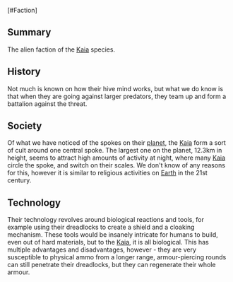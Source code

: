 [#Faction]

## Summary

The alien faction of the [Kaia](../Species/Fauna/Kaia.md) species.

## History

Not much is known on how their hive mind works, but what we do know is that when they are going against larger predators, they team up and form a battalion against the threat.

## Society

Of what we have noticed of the spokes on their [planet](../Planets/6AB9HJG.md), the [Kaia](../Species/Fauna/Kaia.md) form a sort of cult around one central spoke. The largest one on the planet, 12.3km in height, seems to attract high amounts of activity at night, where many [Kaia](../Species/Fauna/Kaia.md) circle the spoke, and switch on their scales. We don't know of any reasons for this, however it is similar to religious activities on [Earth](../Planets/Earth.md) in the 21st century.

## Technology

Their technology revolves around biological reactions and tools, for example using their dreadlocks to create a shield and a cloaking mechanism. These tools would be insanely intricate for humans to build, even out of hard materials, but to the [Kaia](../Species/Fauna/Kaia.md), it is all biological. This has multiple advantages and disadvantages, however - they are very susceptible to physical ammo from a longer range, armour-piercing rounds can still penetrate their dreadlocks, but they can regenerate their whole armour.